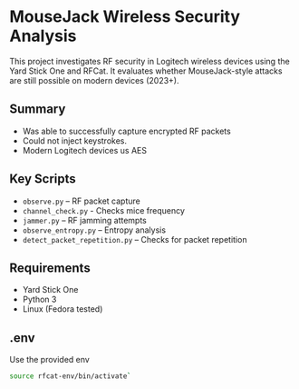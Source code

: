 # MouseJack Wireless Security Analysis

This project investigates RF security in Logitech wireless devices using the Yard Stick One and RFCat. It evaluates whether MouseJack-style attacks are still possible on modern devices (2023+).

## Summary

- Was able to successfully capture encrypted RF packets
- Could not inject keystrokes.
- Modern Logitech devices us AES

## Key Scripts

- `observe.py` – RF packet capture
- `channel_check.py` - Checks mice frequency
- `jammer.py` – RF jamming attempts
- `observe_entropy.py` – Entropy analysis
- `detect_packet_repetition.py` – Checks for packet repetition

## Requirements

- Yard Stick One
- Python 3
- Linux (Fedora tested)

## .env

Use the provided env

```bash
source rfcat-env/bin/activate`
```
